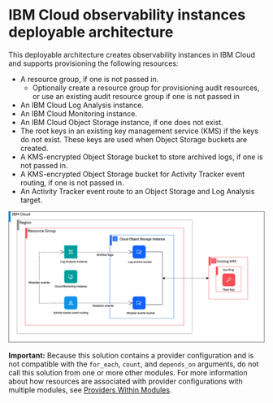 # IBM Cloud observability instances deployable architecture

This deployable architecture creates observability instances in IBM Cloud and supports provisioning the following resources:

* A resource group, if one is not passed in.
  * Optionally create a resource group for provisioning audit resources, or use an existing audit resource group if one is not passed in
* An IBM Cloud Log Analysis instance.
* An IBM Cloud Monitoring instance.
* An IBM Cloud Object Storage instance, if one does not exist.
* The root keys in an existing key management service (KMS) if the keys do not exist. These keys are used when Object Storage buckets are created.
* A KMS-encrypted Object Storage bucket to store archived logs, if one is not passed in.
* A KMS-encrypted Object Storage bucket for Activity Tracker event routing, if one is not passed in.
* An Activity Tracker event route to an Object Storage and Log Analysis target.

![observability-instances-deployable-architecture](../../reference-architecture/deployable-architecture-observability-instances.svg)

**Important:** Because this solution contains a provider configuration and is not compatible with the `for_each`, `count`, and `depends_on` arguments, do not call this solution from one or more other modules. For more information about how resources are associated with provider configurations with multiple modules, see [Providers Within Modules](https://developer.hashicorp.com/terraform/language/modules/develop/providers).
